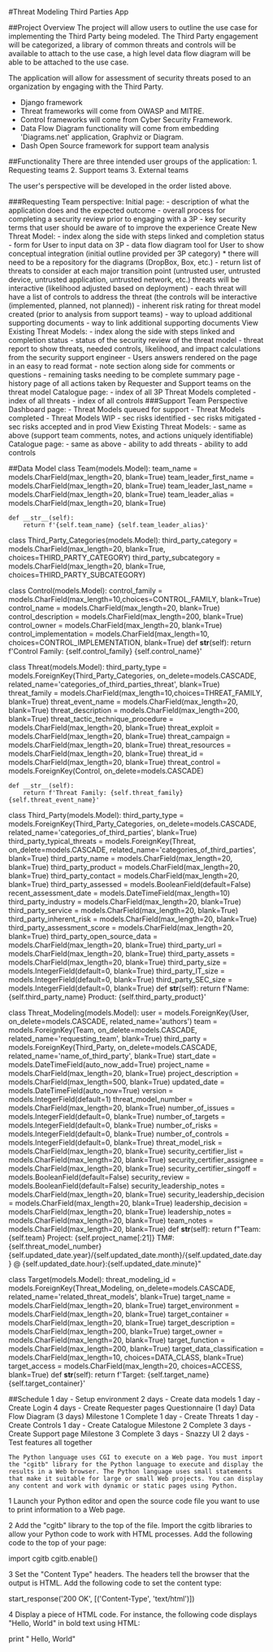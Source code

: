 #Threat Modeling Third Parties App

##Project Overview
The project will allow users to outline the use case for implementing the Third Party being modeled. The Third Party engagement will be categorized, a library of common threats and controls will be available to attach to the use case, a high level data flow diagram will be able to be attached to the use case. 

The application will allow for assessment of security threats posed to an organization by engaging with the Third Party. 

- Django framework
- Threat frameworks will come from OWASP and MITRE.
- Control frameworks will come from Cyber Security Framework.
- Data Flow Diagram functionality will come from embedding 'Diagrams.net' application, Graphviz or Diagram.
- Dash Open Source framework for support team analysis

##Functionality
There are three intended user groups of the application: 
    1. Requesting teams
    2. Support teams
    3. External teams

The user's perspective will be developed in the order listed above.

###Requesting Team perspective:
    Initial page:
        - description of what the application does and the expected outcome 
        - overall process for completing a security review prior to engaging with a 3P
        - key security terms that user should be aware of to improve the experience
    Create New Threat Model:
        - index along the side with steps linked and completion status
        - form for User to input data on 3P
        - data flow diagram tool for User to show conceptual integration (initial outline provided per 3P category)
            * there will need to be a repository for the diagrams (DropBox, Box, etc.)
        - return list of threats to consider at each major transition point (untrusted user, untrusted device, untrusted application, untrusted network, etc.) threats will be interactive (likelihood adjusted based on deployment)
        - each threat will have a list of controls to address the threat (the controls will be interactive (implemented, planned, not planned))
        - inherent risk rating for threat model created (prior to analysis from support teams)
        - way to upload additional supporting documents 
        - way to link additional supporting documents
    View Existing Threat Models:
        - index along the side with steps linked and completion status
        - status of the security review of the threat model
        - threat report to show threats, needed controls, likelihood, and impact calculations from the security support engineer
        - Users answers rendered on the page in an easy to read format
        - note section along side for comments or questions
        - remaining tasks needing to be complete summary page
        - history page of all actions taken by Requester and Support teams on the threat model
    Catalogue page:
        - index of all 3P Threat Models completed
        - index of all threats
        - index of all controls
###Support Team Perspective
    Dashboard page:
        - Threat Models queued for support
        - Threat Models completed
        - Threat Models WIP
        - sec risks identified
        - sec risks mitigated
        - sec risks accepted and in prod
    View Existing Threat Models:
        - same as above (support team comments, notes, and actions uniquely identifiable)
    Catalogue page:
        - same as above
        - ability to add threats
        - ability to add controls

##Data Model
class Team(models.Model):
    team_name = models.CharField(max_length=20, blank=True)
    team_leader_first_name = models.CharField(max_length=20, blank=True)
    team_leader_last_name = models.CharField(max_length=20, blank=True)
    team_leader_alias = models.CharField(max_length=20, blank=True)

    def __str__(self):
        return f'{self.team_name} {self.team_leader_alias}'

class Third_Party_Categories(models.Model):
    third_party_category = models.CharField(max_length=20, blank=True, choices=THIRD_PARTY_CATEGORY)
    third_party_subcategory = models.CharField(max_length=20, blank=True, choices=THIRD_PARTY_SUBCATEGORY)

class Control(models.Model):
    control_family = models.CharField(max_length=10,choices=CONTROL_FAMILY, blank=True)
    control_name = models.CharField(max_length=20, blank=True)
    control_description = models.CharField(max_length=200, blank=True)
    control_owner = models.CharField(max_length=20, blank=True)
    control_implementation = models.CharField(max_length=10, choices=CONTROL_IMPLEMENTATION, blank=True)
    def __str__(self):
        return f'Control Family: {self.control_family} {self.control_name}'

class Threat(models.Model):
    third_party_type = models.ForeignKey(Third_Party_Categories, on_delete=models.CASCADE, related_name='categories_of_third_parties_threat', blank=True)
    threat_family = models.CharField(max_length=10,choices=THREAT_FAMILY, blank=True)
    threat_event_name = models.CharField(max_length=20, blank=True)
    threat_description = models.CharField(max_length=200, blank=True)
    threat_tactic_technique_procedure = models.CharField(max_length=20, blank=True)
    threat_exploit = models.CharField(max_length=20, blank=True)
    threat_campaign = models.CharField(max_length=20, blank=True)
    threat_resources = models.CharField(max_length=20, blank=True)
    threat_id = models.CharField(max_length=20, blank=True)
    threat_control = models.ForeignKey(Control, on_delete=models.CASCADE)


    def __str__(self):
        return f'Threat Family: {self.threat_family} {self.threat_event_name}'

class Third_Party(models.Model):
    third_party_type = models.ForeignKey(Third_Party_Categories, on_delete=models.CASCADE, related_name='categories_of_third_parties', blank=True)
    third_party_typical_threats = models.ForeignKey(Threat, on_delete=models.CASCADE, related_name='categories_of_third_parties', blank=True)
    third_party_name = models.CharField(max_length=20, blank=True)
    third_party_product = models.CharField(max_length=20, blank=True)
    third_party_contact = models.CharField(max_length=20, blank=True)
    third_party_assessed = models.BooleanField(default=False)
    recent_assessment_date = models.DateTimeField(max_length=10)
    third_party_industry = models.CharField(max_length=20, blank=True)
    third_party_service = models.CharField(max_length=20, blank=True)
    third_party_inherent_risk = models.CharField(max_length=20, blank=True)
    third_party_assessment_score = models.CharField(max_length=20, blank=True)
    third_party_open_source_data = models.CharField(max_length=20, blank=True)
    third_party_url = models.CharField(max_length=20, blank=True)
    third_party_assets = models.CharField(max_length=20, blank=True)
    third_party_size = models.IntegerField(default=0, blank=True)
    third_party_IT_size = models.IntegerField(default=0, blank=True)
    third_party_SEC_size = models.IntegerField(default=0, blank=True)
    def __str__(self):
        return f'Name: {self.third_party_name} Product: {self.third_party_product}'

class Threat_Modeling(models.Model):
    user = models.ForeignKey(User, on_delete=models.CASCADE, related_name='authors')
    team = models.ForeignKey(Team, on_delete=models.CASCADE, related_name='requesting_team', blank=True)
    third_party = models.ForeignKey(Third_Party, on_delete=models.CASCADE, related_name='name_of_third_party', blank=True)
    start_date = models.DateTimeField(auto_now_add=True)
    project_name = models.CharField(max_length=20, blank=True)
    project_description = models.CharField(max_length=500, blank=True)
    updated_date = models.DateTimeField(auto_now=True)
    version = models.IntegerField(default=1)
    threat_model_number = models.CharField(max_length=20, blank=True)
    number_of_issues = models.IntegerField(default=0, blank=True)
    number_of_targets = models.IntegerField(default=0, blank=True)
    number_of_risks = models.IntegerField(default=0, blank=True) 
    number_of_controls = models.IntegerField(default=0, blank=True) 
    threat_model_risk = models.CharField(max_length=20, blank=True)
    security_certifier_list = models.CharField(max_length=20, blank=True)
    security_certifier_assignee = models.CharField(max_length=20, blank=True)
    security_certifier_singoff = models.BooleanField(default=False)
    security_review = models.BooleanField(default=False)
    security_leadership_notes = models.CharField(max_length=20, blank=True)
    security_leadership_decision = models.CharField(max_length=20, blank=True)
    leadership_decision = models.CharField(max_length=20, blank=True)
    leadership_notes = models.CharField(max_length=20, blank=True)
    team_notes = models.CharField(max_length=20, blank=True)
    def __str__(self):
        return f"Team: {self.team} Project: {self.project_name[:21]} TM#: {self.threat_model_number} {self.updated_date.year}/{self.updated_date.month}/{self.updated_date.day} @ {self.updated_date.hour}:{self.updated_date.minute}"

class Target(models.Model):
    threat_modeling_id = models.ForeignKey(Threat_Modeling, on_delete=models.CASCADE, related_name='related_threat_models', blank=True)
    target_name = models.CharField(max_length=20, blank=True)
    target_environment = models.CharField(max_length=20, blank=True)
    target_container = models.CharField(max_length=20, blank=True)
    target_description = models.CharField(max_length=200, blank=True)
    target_owner = models.CharField(max_length=20, blank=True)
    target_function = models.CharField(max_length=200, blank=True)
    target_data_classification = models.CharField(max_length=10, choices=DATA_CLASS, blank=True)
    target_access = models.CharField(max_length=20, choices=ACCESS, blank=True)
    def __str__(self):
        return f'Target: {self.target_name} {self.target_container}'

##Schedule
    1 day - Setup environment 
    2 days - Create data models
    1 day - Create Login
    4 days - Create Requester pages
        Questionnaire (1 day)
        Data Flow Diagram (3 days)
    Milestone 1 Complete
    1 day - Create Threats
    1 day - Create Controls
    1 day - Create Catalogue
    Milestone 2 Complete
    3 days - Create Support page
    Milestone 3 Complete
    3 days - Snazzy UI
    2 days - Test features all together


    The Python language uses CGI to execute on a Web page. You must import the "cgitb" library for the Python language to execute and display the results in a Web browser. The Python language uses small statements that make it suitable for large or small Web projects. You can display any content and work with dynamic or static pages using Python.


1
Launch your Python editor and open the source code file you want to use to print information to a Web page.

2
Add the "cgitb" library to the top of the file. Import the cgitb libraries to allow your Python code to work with HTML processes. Add the following code to the top of your page:

import cgitb cgitb.enable()

3
Set the "Content Type" headers. The headers tell the browser that the output is HTML. Add the following code to set the content type:

start_response('200 OK', [('Content-Type', 'text/html')])


4
Display a piece of HTML code. For instance, the following code displays "Hello, World" in bold text using HTML:

print " Hello, World"


